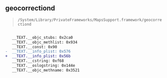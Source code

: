 ## geocorrectiond

> `/System/Library/PrivateFrameworks/MapsSupport.framework/geocorrectiond`

```diff

   __TEXT.__objc_stubs: 0x2ca0
   __TEXT.__objc_methlist: 0x934
   __TEXT.__const: 0x90
-  __TEXT.__info_plist: 0x576
+  __TEXT.__info_plist: 0x56b
   __TEXT.__cstring: 0xf68
   __TEXT.__oslogstring: 0x144e
   __TEXT.__objc_methname: 0x3521

```
